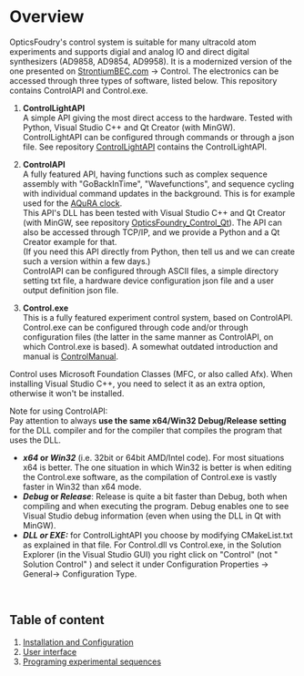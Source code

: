 # Overview

OpticsFoudry's control system is suitable for many ultracold atom experiments and supports digial and analog IO and direct digital synthesizers (AD9858, AD9854, AD9958). It is a modernized version of the one presented on [StrontiumBEC.com](https://www.strontiumbec.com/) -> Control. The electronics can be accessed through three types of software, listed below. This repository contains ControlAPI and Control.exe. 

1. **ControlLightAPI**    
    A simple API giving the most direct access to the hardware. Tested with Python, Visual Studio C++ and Qt Creator (with MinGW).  
    ControlLightAPI can be configured through commands or through a json file. See repository [ControlLightAPI](https://github.com/opticsfoundry/OpticsFoundry_ControlLight) contains the ControlLightAPI.

2. **ControlAPI**  
    A fully featured API, having functions such as complex sequence assembly with "GoBackInTime", "Wavefunctions", and sequence cycling with individual command updates in the background. This is for example used for the [AQuRA clock](https://www.aquraclock.eu/).  
    This API's DLL has been tested with Visual Studio C++ and Qt Creator (with MinGW, see repository [OpticsFoundry_Control_Qt](https://github.com/opticsfoundry/OpticsFoundry_Control_Qt)). The API can also be accessed through TCP/IP, and we provide a Python and a Qt Creator example for that.  
    (If you need this API directly from Python, then tell us and we can create such a version within a few days.)  
    ControlAPI can be configured through ASCII files, a simple directory setting txt file, a hardware device configuration json file and a user output definition json file.  

3. **Control.exe**  
    This is a fully featured experiment control system, based on ControlAPI. Control.exe can be configured through code and/or through configuration files (the latter in the same manner as ControlAPI, on which Control.exe is based). A somewhat outdated introduction and manual is [ControlManual](http://www.strontiumbec.com/Schreck/downloads/ControlManual.pdf).

Control uses Microsoft Foundation Classes (MFC, or also called Afx). When installing Visual Studio C++, you need to select it as an extra option, otherwise it won't be installed.

Note for using ControlAPI:  
Pay attention to always **use the same x64/Win32 Debug/Release setting** for the DLL compiler and for the compiler that compiles the program that uses the DLL.  
- **_x64_ or _Win32_** (i.e. 32bit or 64bit AMD/Intel code). For most situations x64 is better. The one situation in which Win32 is better is when editing the Control.exe software, as the compilation of Control.exe is vastly faster in Win32 than x64 mode.  
- **_Debug_ or _Release_**: Release is quite a bit faster than Debug, both when compiling and when executing the program. Debug enables one to see Visual Studio debug information (even when using the DLL in Qt with MinGW).  
- **_DLL or EXE:_** for ControlLightAPI you choose by modifying CMakeList.txt as explained in that file. For Control.dll vs Control.exe, in the Solution Explorer (in the Visual Studio GUI) you right click on "Control" (not " Solution Control" ) and select it under Configuration Properties -> General-> Configuration Type.  


&nbsp;

## Table of content

1. [Installation and Configuration](Manual/InstallationAndConfiguration.md)  
2. [User interface](Manual/UserInterface.md)  
3. [Programing experimental sequences](Manual/ProgrammingSequences.md)  
